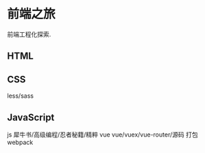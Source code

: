 # 前端之旅

前端工程化探索.

## HTML

## CSS
less/sass
## JavaScript
js 犀牛书/高级编程/忍者秘籍/精粹
vue  vue/vuex/vue-router/源码
打包  webpack